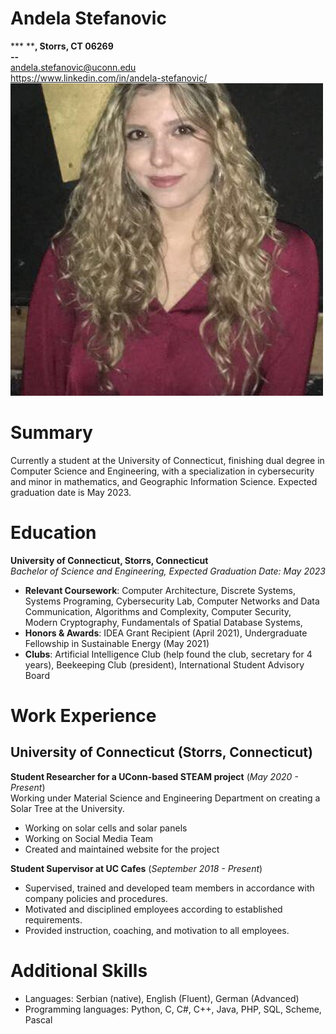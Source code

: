 # Andela Stefanovic
 *** ******, Storrs, CT 06269  
 ***-***-****  
 andela.stefanovic@uconn.edu  
 https://www.linkedin.com/in/andela-stefanovic/  
![Picture of Andela Stefanovic](Slika1.png)
# Summary
 Currently a student at the University of Connecticut, finishing dual degree in Computer Science and Engineering, with a specialization in cybersecurity and minor in mathematics, and Geographic Information Science. Expected graduation date is May 2023.

# Education
**University of Connecticut, Storrs, Connecticut**  
_Bachelor of Science and Engineering, Expected Graduation Date: May 2023_
* **Relevant Coursework**: Computer Architecture, Discrete Systems, Systems Programing, Cybersecurity Lab, Computer Networks and Data Communication, Algorithms and Complexity, Computer Security, Modern Cryptography, Fundamentals of Spatial Database Systems,
* **Honors & Awards**: IDEA Grant Recipient (April 2021), Undergraduate Fellowship in Sustainable Energy (May 2021)
* **Clubs**: Artificial Intelligence Club (help found the club, secretary for 4 years), Beekeeping Club (president), International Student Advisory Board

# Work Experience
## University of Connecticut (Storrs, Connecticut)
**Student Researcher for a UConn-based STEAM project** (_May 2020 - Present_)  
Working under Material Science and Engineering Department on creating a Solar Tree at the University.  

- Working on solar cells and solar panels
- Working on Social Media Team
- Created and maintained website for the project

**Student Supervisor at UC Cafes** (_September 2018 - Present_)  
- Supervised, trained and developed team members in accordance with company
policies and procedures.
- Motivated and disciplined employees according to established requirements.
- Provided instruction, coaching, and motivation to all employees.

# Additional Skills
* Languages: Serbian (native), English (Fluent), German (Advanced)
* Programming languages: Python, C, C#, C++, Java, PHP, SQL, Scheme, Pascal
